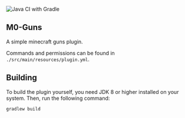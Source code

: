 ![Java CI with Gradle](https://github.com/M0diis/M0-Guns/workflows/Java%20CI%20with%20Gradle/badge.svg)

## M0-Guns
A simple minecraft guns plugin.

Commands and permissions can be found in `./src/main/resources/plugin.yml`.

## Building
To build the plugin yourself, you need JDK 8 or higher installed on your system. Then, run the following command:

```
gradlew build
```
